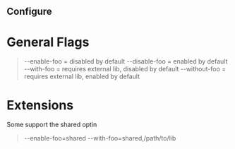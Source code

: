Configure
---------

General Flags
=============

> --enable-foo = disabled by default
> --disable-foo = enabled by default
> --with-foo = requires external lib, disabled by default
> --without-foo = requires external lib, enabled by default

Extensions
==========

Some support the shared optin

> --enable-foo=shared
> --with-foo=shared,/path/to/lib
